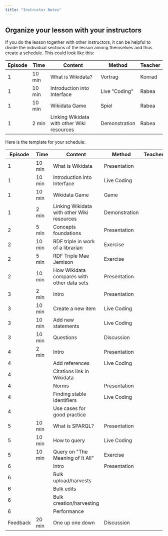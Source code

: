 ```yaml
---
title: "Instructor Notes"
---
```

## Organize your lesson with your instructors

If you do the lesson together with other instructors, it can be helpful to divide the individual sections of the lesson among themselves and thus create a schedule. This could look like this:

| Episode  | Time   | Content                                              | Method        | Teacher       |
|----------|--------|------------------------------------------------------|---------------|---------------|
| 1        | 10 min | What is Wikidata?                                    | Vortrag       | Konrad        |
| 1        | 10 min | Introduction into Interface                          | Live "Coding" | Rabea         |
| 1        | 10 min | Wikidata Game                                        | Spiel         | Rabea         |
| 1        | 2 min  | Linking Wikidata with other Wiki resources           | Demonstration | Rabea         |

Here is the template for your schedule:

| Episode  | Time   | Content                                    | Method        | Teacher |
|----------|--------|--------------------------------------------|---------------|---------|
| 1        | 10 min | What is Wikidata                           | Presentation  |         |
| 1        | 10 min | Introduction into Interface                | Live Coding   |         |
| 1        | 10 min | Wikidata Game                              | Game          |         |
| 1        | 2 min  | Linking Wikidata with other Wiki resources | Demonstration |         |
| 2        | 5 min  | Concepts foundations                       | Presentation  |         |
| 2        | 10 min | RDF triple in work of a librarian          | Exercise      |         |
| 2        | 5 min  | RDF Triple Mae Jemison                     | Exercise      |         |
| 2        | 10 min | How Wikidata compares with other data sets | Presentation  |         |
| 3        | 2 min  | Intro                                      | Presentation  |         |
| 3        | 10 min | Create a new item                          | Live Coding   |         |
| 3        | 10 min | Add new statements                         | Live Coding   |         |
| 3        | 10 min | Questions                                  | Discussion    |         |
| 4        | 2 min  | Intro                                      | Presentation  |         |
| 4        |        | Add references                             | Live Coding   |         |
| 4        |        | Citations link in Wikidata                 |               |         |
| 4        |        | Norms                                      | Presentation  |         |
| 4        |        | Finding stable identifiers                 | Live Coding   |         |
| 4        |        | Use cases for good practice                |               |         |
| 5        | 10 min | What is SPARQL?                            | Presentation  |         |
| 5        | 10 min | How to query                               | Live Coding   |         |
| 5        | 10 min | Query on "The Meaning of It All"           | Exercise      |         |
| 6        |        | Intro                                      | Presentation  |         |
| 6        |        | Bulk upload/harvests                       |               |         |
| 6        |        | Bulk edits                                 |               |         |
| 6        |        | Bulk creation/harvesting                   |               |         |
| 6        |        | Performance                                |               |         |
| Feedback | 20 min | One up one down                            | Discussion    |         |
